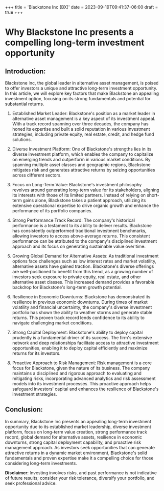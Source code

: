 +++
title = 'Blackstone Inc (BX)'
date = 2023-09-19T09:41:37-06:00
draft = true
+++
# Why Blackstone Inc presents a compelling long-term investment opportunity

## Introduction:
Blackstone Inc, the global leader in alternative asset management, is poised to offer investors a unique and attractive long-term investment opportunity. In this article, we will explore key factors that make Blackstone an appealing investment option, focusing on its strong fundamentals and potential for substantial returns.

1. Established Market Leader:
Blackstone's position as a market leader in alternative asset management is a key aspect of its investment appeal. With a track record spanning over three decades, the company has honed its expertise and built a solid reputation in various investment strategies, including private equity, real estate, credit, and hedge fund solutions.

2. Diverse Investment Platform:
One of Blackstone's strengths lies in its diverse investment platform, which enables the company to capitalize on emerging trends and outperform in various market conditions. By spanning multiple asset classes and geographic regions, Blackstone mitigates risk and generates attractive returns by seizing opportunities across different sectors.

3. Focus on Long-Term Value:
Blackstone's investment philosophy revolves around generating long-term value for its stakeholders, aligning its interests with those of its limited partners. Instead of relying on short-term gains alone, Blackstone takes a patient approach, utilizing its extensive operational expertise to drive organic growth and enhance the performance of its portfolio companies.

4. Strong Performance Track Record:
The company's historical performance is a testament to its ability to deliver results. Blackstone has consistently outperformed traditional investment benchmarks, allowing investors to access above-average returns. This consistent performance can be attributed to the company's disciplined investment approach and its focus on generating sustainable value over time.

5. Growing Global Demand for Alternative Assets:
As traditional investment options face challenges such as low interest rates and market volatility, alternative assets have gained traction. Blackstone's diverse offerings are well-positioned to benefit from this trend, as a growing number of investors seek exposure to private equity, real estate, and other alternative asset classes. This increased demand provides a favorable backdrop for Blackstone's long-term growth potential.

6. Resilience in Economic Downturns:
Blackstone has demonstrated its resilience in previous economic downturns. During times of market volatility and financial uncertainty, the company's diverse investment portfolio has shown the ability to weather storms and generate stable returns. This proven track record lends confidence to its ability to navigate challenging market conditions.

7. Strong Capital Deployment:
Blackstone's ability to deploy capital prudently is a fundamental driver of its success. The firm's extensive network and deep relationships facilitate access to attractive investment opportunities, enabling it to deploy capital efficiently and maximize returns for its investors.

8. Proactive Approach to Risk Management:
Risk management is a core focus for Blackstone, given the nature of its business. The company maintains a disciplined and rigorous approach to evaluating and mitigating risks, incorporating advanced analytics and risk assessment models into its investment processes. This proactive approach helps safeguard investors' capital and enhances the resilience of Blackstone's investment strategies.

## Conclusion:
In summary, Blackstone Inc presents an appealing long-term investment opportunity due to its established market leadership, diverse investment platform, focus on long-term value creation, strong performance track record, global demand for alternative assets, resilience in economic downturns, strong capital deployment capability, and proactive risk management approach. As investors seek opportunities that can generate attractive returns in a dynamic market environment, Blackstone's solid fundamentals and proven expertise make it a compelling choice for those considering long-term investments.


**Disclaimer**: Investing involves risks, and past performance is not indicative of future results; consider your risk tolerance, diversify your portfolio, and seek professional advice.
